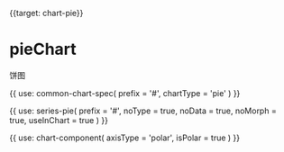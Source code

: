 {{target: chart-pie}}

# pieChart

饼图

{{ use: common-chart-spec(
    prefix = '#',
    chartType = 'pie'
) }}

{{ use: series-pie(
  prefix = '#',
  noType = true,
  noData = true,
  noMorph = true,
  useInChart = true
) }}

{{ use: chart-component(
  axisType = 'polar',
  isPolar = true
) }}
